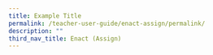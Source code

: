 ```yaml
---
title: Example Title
permalink: /teacher-user-guide/enact-assign/permalink/
description: ""
third_nav_title: Enact (Assign)
---
```

